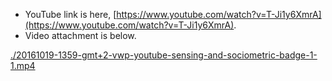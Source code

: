 * YouTube link is here, [https://www.youtube.com/watch?v=T-Ji1y6XmrA](https://www.youtube.com/watch?v=T-Ji1y6XmrA).
* Video attachment is below.

[./20161019-1359-gmt+2-vwp-youtube-sensing-and-sociometric-badge-1-1.mp4](./20161019-1359-gmt+2-vwp-youtube-sensing-and-sociometric-badge-1-1.mp4)